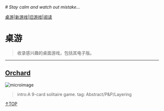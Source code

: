 _# Stay calm and watch out mistake..._

[桌游](tablegame.md)|[新游戏](newgame.md)|[旧游戏](oldgame.md)|[阅读](reading.md)

# 桌游

>收录感兴趣的桌面游戏，包括其电子版。

___
## [Orchard](tablegame/orchard/orchard.md)
![microimage](https://s3.bmp.ovh/imgs/2022/08/08/5fe73473c0591189.jpg)

>intro:A 9-card solitaire game.
>tag: Abstract/P&P/Layering

[↑TOP](#Stay-calm-and-watch-out-mistake...)